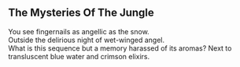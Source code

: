 The Mysteries Of The Jungle
---------------------------
You see fingernails as angellic as the snow.  
Outside the delirious night of wet-winged angel.  
What is this sequence but a memory harassed of its aromas? Next to transluscent blue water and crimson elixirs.  

